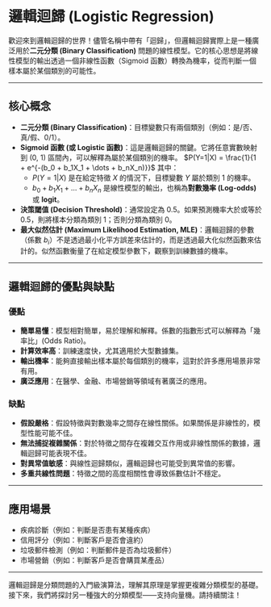 # 邏輯迴歸 (Logistic Regression)

歡迎來到邏輯迴歸的世界！儘管名稱中帶有「迴歸」，但邏輯迴歸實際上是一種廣泛用於**二元分類 (Binary Classification)** 問題的線性模型。它的核心思想是將線性模型的輸出透過一個非線性函數（Sigmoid 函數）轉換為機率，從而判斷一個樣本屬於某個類別的可能性。

---

## 核心概念

*   **二元分類 (Binary Classification)**：目標變數只有兩個類別（例如：是/否、真/假、0/1）。
*   **Sigmoid 函數 (或 Logistic 函數)**：這是邏輯迴歸的關鍵。它將任意實數映射到 (0, 1) 區間內，可以解釋為屬於某個類別的機率。
    $P(Y=1|X) = \frac{1}{1 + e^{-(b_0 + b_1X_1 + \dots + b_nX_n)}}$
    其中：
    *   $P(Y=1|X)$ 是在給定特徵 $X$ 的情況下，目標變數 $Y$ 屬於類別 1 的機率。
    *   $b_0 + b_1X_1 + \dots + b_nX_n$ 是線性模型的輸出，也稱為**對數幾率 (Log-odds)** 或 **logit**。
*   **決策閾值 (Decision Threshold)**：通常設定為 0.5。如果預測機率大於或等於 0.5，則將樣本分類為類別 1；否則分類為類別 0。
*   **最大似然估計 (Maximum Likelihood Estimation, MLE)**：邏輯迴歸的參數（係數 $b_i$）不是透過最小化平方誤差來估計的，而是透過最大化似然函數來估計的。似然函數衡量了在給定模型參數下，觀察到訓練數據的機率。

---

## 邏輯迴歸的優點與缺點

### 優點

*   **簡單易懂**：模型相對簡單，易於理解和解釋。係數的指數形式可以解釋為「幾率比」(Odds Ratio)。
*   **計算效率高**：訓練速度快，尤其適用於大型數據集。
*   **輸出機率**：能夠直接輸出樣本屬於每個類別的機率，這對於許多應用場景非常有用。
*   **廣泛應用**：在醫學、金融、市場營銷等領域有著廣泛的應用。

### 缺點

*   **假設嚴格**：假設特徵與對數幾率之間存在線性關係。如果關係是非線性的，模型性能可能不佳。
*   **無法捕捉複雜關係**：對於特徵之間存在複雜交互作用或非線性關係的數據，邏輯迴歸可能表現不佳。
*   **對異常值敏感**：與線性迴歸類似，邏輯迴歸也可能受到異常值的影響。
*   **多重共線性問題**：特徵之間的高度相關性會導致係數估計不穩定。

---

## 應用場景

*   疾病診斷（例如：判斷是否患有某種疾病）
*   信用評分（例如：判斷客戶是否會違約）
*   垃圾郵件檢測（例如：判斷郵件是否為垃圾郵件）
*   市場營銷（例如：判斷客戶是否會購買某產品）

---

邏輯迴歸是分類問題的入門級演算法，理解其原理是掌握更複雜分類模型的基礎。接下來，我們將探討另一種強大的分類模型——支持向量機。請持續關注！
